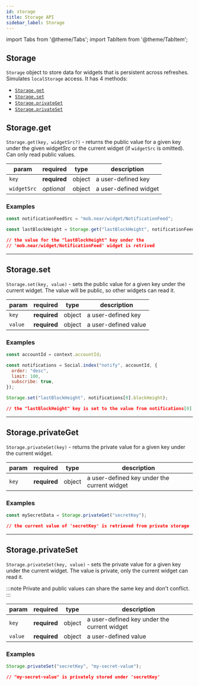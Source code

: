 ```yaml
---
id: storage
title: Storage API
sidebar_label: Storage
---
```

import Tabs from '@theme/Tabs';
import TabItem from '@theme/TabItem';

## Storage

`Storage` object to store data for widgets that is persistent across refreshes. Simulates `localStorage` access. It has 4 methods:

- [`Storage.get`](#storageget)
- [`Storage.set`](#storageset)
- [`Storage.privateGet`](#storageprivateget)
- [`Storage.privateSet`](#storageprivateset)

## Storage.get

`Storage.get(key, widgetSrc?)` - returns the public value for a given key under the given widgetSrc or the current widget (if `widgetSrc` is omitted). Can only read public values.

 | param      |  required     | type               | description                                                           |
 |-----------|-----------|-------------------------|-----------------------------------------------------------------------|
 | `key`      |  **required** | object   | a user-defined key  |
 | `widgetSrc`  |  _optional_ | object   | a user-defined widget  |

### Examples

<Tabs>
<TabItem value="request" label="Request" default>

```jsx
const notificationFeedSrc = "mob.near/widget/NotificationFeed";

const lastBlockHeight = Storage.get("lastBlockHeight", notificationFeedSrc);
```

</TabItem>
<TabItem value="response" label="Response">

```json
// the value for the "lastBlockHeight" key under the
// 'mob.near/widget/NotificationFeed' widget is retrived
```

</TabItem>
</Tabs>

---

## Storage.set

`Storage.set(key, value)` - sets the public value for a given key under the current widget. The value will be public, so other widgets can read it.

 | param      |  required     | type               | description                                                           |
 |-----------|-----------|-------------------------|-----------------------------------------------------------------------|
 | `key`      |  **required** | object   | a user-defined key  |
 | `value`    |  **required** | object   | a user-defined value  |


### Examples

<Tabs>
<TabItem value="request" label="Request" default>

```jsx
const accountId = context.accountId;

const notifications = Social.index("notify", accountId, {
  order: "desc",
  limit: 100,
  subscribe: true,
});

Storage.set("lastBlockHeight", notifications[0].blockHeight);
```

</TabItem>
<TabItem value="response" label="Response">

```json
// the "lastBlockHeight" key is set to the value from notifications[0].blockHeight
```

</TabItem>
</Tabs>

---

## Storage.privateGet

`Storage.privateGet(key)` - returns the private value for a given key under the current widget.

 | param      |  required     | type               | description                                                           |
 |-----------|-----------|-------------------------|-----------------------------------------------------------------------|
 | `key`      |  **required** | object   | a user-defined key under the current widget  |

### Examples

<Tabs>
<TabItem value="request" label="Request" default>

```jsx
const mySecretData = Storage.privateGet("secretKey");
```

</TabItem>
<TabItem value="response" label="Response">

```json
// the current value of 'secretKey' is retrieved from private storage
```

</TabItem>
</Tabs>

---

## Storage.privateSet

`Storage.privateSet(key, value)` - sets the private value for a given key under the current widget. The value is private, only the current widget can read it.

:::note
Private and public values can share the same key and don't conflict.
:::

 | param      |  required     | type               | description                                                           |
 |-----------|-----------|-------------------------|-----------------------------------------------------------------------|
 | `key`      |  **required** | object   | a user-defined key under the current widget |
 | `value`    |  **required** | object   | a user-defined value  |

### Examples

<Tabs>
<TabItem value="request" label="Request" default>

```jsx
Storage.privateSet("secretKey", "my-secret-value");
```

</TabItem>
<TabItem value="response" label="Response">

```json
// "my-secret-value" is privately stored under 'secretKey'
```

</TabItem>
</Tabs>
